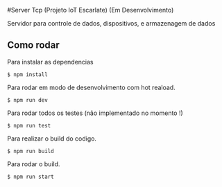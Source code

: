 #Server Tcp (Projeto IoT Escarlate) (Em Desenvolvimento)

Servidor para controle de dados, dispositivos, e armazenagem de dados

## Como rodar
Para instalar as dependencias
```
$ npm install
```
Para rodar em modo de desenvolvimento com hot reaload.
```
$ npm run dev
```
Para rodar todos os testes (não implementado no momento !)
```
$ npm run test
```
Para realizar o build do codigo.
```
$ npm run build
```
Para rodar o build.
```
$ npm run start
```

